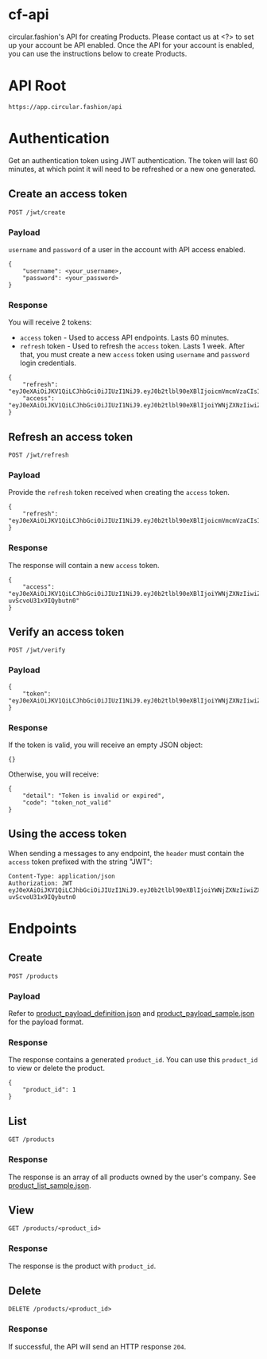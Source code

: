 # cf-api
circular.fashion's API for creating Products. Please contact us at <?> to set up your account be API enabled.
Once the API for your account is enabled, you can use the instructions below to create Products.

# API Root
```
https://app.circular.fashion/api
```
# Authentication
Get an authentication token using JWT authentication. The token will last 60 minutes, at which point it will need to be
refreshed or a new one generated.

## Create an access token
```
POST /jwt/create
```
### Payload
`username` and `password` of a user in the account with API access enabled.
```
{
    "username": <your_username>,
    "password": <your_password>
}
```
### Response
You will receive 2 tokens:

- `access` token - Used to access API endpoints. Lasts 60 minutes.
- `refresh` token - Used to refresh the `access` token. Lasts 1 week. After that, you must create a new
`access` token using `username` and `password` login credentials.

```
{
    "refresh": "eyJ0eXAiOiJKV1QiLCJhbGciOiJIUzI1NiJ9.eyJ0b2tlbl90eXBlIjoicmVmcmVzaCIsImV4cCI6MTY0NTk2MjM0MSwianRpIjoiODA2YWUwNzUwN2Y4NGExN2IxMTMxYjRlMjJjZGU4ZmEiLCJ1c2VyX2lkIjoyMn0.qzmE4lL1TAvt2WdcigHdgoAJtMWQCQgcPERfODl5x6E",
    "access": "eyJ0eXAiOiJKV1QiLCJhbGciOiJIUzI1NiJ9.eyJ0b2tlbl90eXBlIjoiYWNjZXNzIiwiZXhwIjoxNjQ1MzYxMTQxLCJqdGkiOiJjYWIzMjI0N2MxZDA0N2M1OWMzMDdiMzU1ZTdiM2I3MCIsInVzZXJfaWQiOjIyfQ.d0md3S3yUgpbAoW5_XVaiBGBnnlXG2OdwvXkgXzqGco"
}
```

## Refresh an access token
```
POST /jwt/refresh
```
### Payload
Provide the `refresh` token received when creating the `access` token.
```
{
    "refresh": "eyJ0eXAiOiJKV1QiLCJhbGciOiJIUzI1NiJ9.eyJ0b2tlbl90eXBlIjoicmVmcmVzaCIsImV4cCI6MTY0NTk2MjM0MSwianRpIjoiODA2YWUwNzUwN2Y4NGExN2IxMTMxYjRlMjJjZGU4ZmEiLCJ1c2VyX2lkIjoyMn0.qzmE4lL1TAvt2WdcigHdgoAJtMWQCQgcPERfODl5x6E",
}
```
### Response
The response will contain a new `access` token.
```
{
    "access": "eyJ0eXAiOiJKV1QiLCJhbGciOiJIUzI1NiJ9.eyJ0b2tlbl90eXBlIjoiYWNjZXNzIiwiZXhwIjoxNjQ1MzYyMDQwLCJqdGkiOiJlMmQzNTFiNmUzYzU0NmI2ODk5ZmM5YWUyZTFiZTFhZiIsInVzZXJfaWQiOjIyfQ.lfPywjR0h4V2ZCkbxffwVvV-uvScvoU31x9IQybutn0"
}
```

## Verify an access token
```
POST /jwt/verify
```
### Payload
```
{
    "token": "eyJ0eXAiOiJKV1QiLCJhbGciOiJIUzI1NiJ9.eyJ0b2tlbl90eXBlIjoiYWNjZXNzIiwiZXhwIjoxNjQ1MzYxMTQxLCJqdGkiOiJjYWIzMjI0N2MxZDA0N2M1OWMzMDdiMzU1ZTdiM2I3MCIsInVzZXJfaWQiOjIyfQ.d0md3S3yUgpbAoW5_XVaiBGBnnlXG2OdwvXkgXzqGco",
}
```
### Response
If the token is valid, you will receive an empty JSON object:
```
{}
```
Otherwise, you will receive:
```
{
    "detail": "Token is invalid or expired",
    "code": "token_not_valid"
}
```
## Using the access token
When sending a messages to any endpoint, the `header` must contain the `access` token prefixed with the string "JWT":
```
Content-Type: application/json
Authorization: JWT eyJ0eXAiOiJKV1QiLCJhbGciOiJIUzI1NiJ9.eyJ0b2tlbl90eXBlIjoiYWNjZXNzIiwiZXhwIjoxNjQ1MzYyMDQwLCJqdGkiOiJlMmQzNTFiNmUzYzU0NmI2ODk5ZmM5YWUyZTFiZTFhZiIsInVzZXJfaWQiOjIyfQ.lfPywjR0h4V2ZCkbxffwVvV-uvScvoU31x9IQybutn0
```
# Endpoints
## Create
```
POST /products
```
### Payload
Refer to [product_payload_definition.json](product_payload_definition.json) and [product_payload_sample.json](product_payload_sample.json) for the payload format.
### Response
The response contains a generated `product_id`. You can use this `product_id` to view or delete the product.
```
{
    "product_id": 1
}
```
## List
```
GET /products
```
### Response
The response is an array of all products owned by the user's company. See [product_list_sample.json](product_list_sample.json).
## View
```
GET /products/<product_id>
```
### Response
The response is the product with `product_id`.
## Delete
```
DELETE /products/<product_id>
```
### Response
If successful, the API will send an HTTP response `204`.